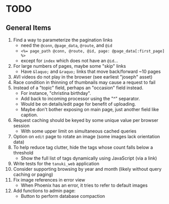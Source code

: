 # TODO

## General Items

1. Find a way to parameterize the pagination links
    - need the `@conn`, `@page_data`, `@route`, and `@id`
    - `<%= page_path @conn, @route, @id, page: @page_data[:first_page] %>`
    - except for `index` which does not have an `@id`...
1. For large numbers of pages, maybe some "skip" links
    - Have `&laquo;` and `&raquo;` links that move back/forward ~10 pages
1. AVI videos do not play in the browser (see earliest "joseph" asset)
1. Race condition in thinning of thumbnails may cause a request to fail
1. Instead of a "topic" field, perhaps an "occasion" field instead.
    - For instance, "christina birthday".
    - Add back to incoming processor using the "^" separator.
    - Would be on details/edit page for benefit of uploading.
    - Maybe don't bother exposing on main page, just another field like caption.
1. Request caching should be keyed by some unique value per browser session
    - With some upper limit on simultaneous cached queries
1. Option on `edit` page to rotate an image (some images lack orientation data)
1. To help reduce tag clutter, hide the tags whose count falls below a threshold
    - Show the full list of tags dynamically using JavaScript (via a link)
1. Write tests for the `tanuki_web` application
1. Consider supporting browsing by year and month (likely without query caching or paging)
1. Fix image references in error view
    - When Phoenix has an error, it tries to refer to default images
1. Add functions to admin page:
    - Button to perform database compaction
